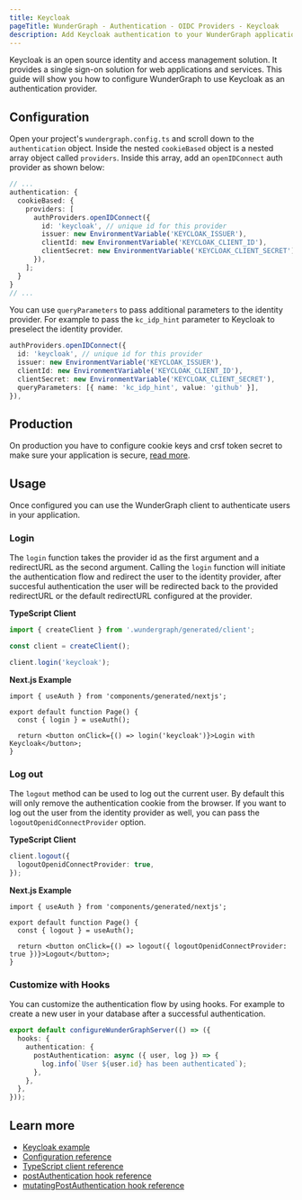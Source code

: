 ```yaml
---
title: Keycloak
pageTitle: WunderGraph - Authentication - OIDC Providers - Keycloak
description: Add Keycloak authentication to your WunderGraph application.
---
```


Keycloak is an open source identity and access management solution. It provides a single sign-on solution for web applications and services. This guide will show you how to configure WunderGraph to use Keycloak as an authentication provider.

## Configuration

Open your project's `wundergraph.config.ts` and scroll down to the `authentication` object.
Inside the nested `cookieBased` object is a nested array object called `providers`.
Inside this array, add an `openIDConnect` auth provider as shown below:

```typescript {% filename=".wundergraph/wundergraph.config.ts" %}
// ...
authentication: {
  cookieBased: {
    providers: [
      authProviders.openIDConnect({
        id: 'keycloak', // unique id for this provider
        issuer: new EnvironmentVariable('KEYCLOAK_ISSUER'),
        clientId: new EnvironmentVariable('KEYCLOAK_CLIENT_ID'),
        clientSecret: new EnvironmentVariable('KEYCLOAK_CLIENT_SECRET'),
      }),
    ];
  }
}
// ...
```

You can use `queryParameters` to pass additional parameters to the identity provider. For example to pass the `kc_idp_hint` parameter to Keycloak to preselect the identity provider.

```typescript {% filename=".wundergraph/wundergraph.config.ts" %}
authProviders.openIDConnect({
  id: 'keycloak', // unique id for this provider
  issuer: new EnvironmentVariable('KEYCLOAK_ISSUER'),
  clientId: new EnvironmentVariable('KEYCLOAK_CLIENT_ID'),
  clientSecret: new EnvironmentVariable('KEYCLOAK_CLIENT_SECRET'),
  queryParameters: [{ name: 'kc_idp_hint', value: 'github' }],
}),
```

## Production

On production you have to configure cookie keys and crsf token secret to make sure your application is secure, [read more](/docs/wundergraph-config-ts-reference/configure-cookie-based-authentication#important-notes-for-production-use).

## Usage

Once configured you can use the WunderGraph client to authenticate users in your application.

### Login

The `login` function takes the provider id as the first argument and a redirectURL as the second argument.
Calling the `login` function will initiate the authentication flow and redirect the user to the identity provider, after succesful authentication the user will be redirected back to the provided redirectURL or the default redirectURL configured at the provider.

**TypeScript Client**

```typescript
import { createClient } from '.wundergraph/generated/client';

const client = createClient();

client.login('keycloak');
```

**Next.js Example**

```tsx {% filename="pages/index.tsx" %}
import { useAuth } from 'components/generated/nextjs';

export default function Page() {
  const { login } = useAuth();

  return <button onClick={() => login('keycloak')}>Login with Keycloak</button>;
}
```

### Log out

The `logout` method can be used to log out the current user. By default this will only remove the authentication cookie from the browser. If you want to log out the user from the identity provider as well, you can pass the `logoutOpenidConnectProvider` option.

**TypeScript Client**

```typescript
client.logout({
  logoutOpenidConnectProvider: true,
});
```

**Next.js Example**

```tsx {% filename="pages/index.tsx" %}
import { useAuth } from 'components/generated/nextjs';

export default function Page() {
  const { logout } = useAuth();

  return <button onClick={() => logout({ logoutOpenidConnectProvider: true })}>Logout</button>;
}
```

### Customize with Hooks

You can customize the authentication flow by using hooks. For example to create a new user in your database after a successful authentication.

```ts {% filename="wundergraph.server.ts" %}
export default configureWunderGraphServer(() => ({
  hooks: {
    authentication: {
      postAuthentication: async ({ user, log }) => {
        log.info(`User ${user.id} has been authenticated`);
      },
    },
  },
}));
```

## Learn more

- [Keycloak example](/docs/examples/keycloak-openid-connect-authentication)
- [Configuration reference](/docs/wundergraph-config-ts-reference/configure-cookie-based-authentication)
- [TypeScript client reference](/docs/clients-reference/typescript-client)
- [postAuthentication hook reference](/docs/wundergraph-server-ts-reference/post-authentication-hook)
- [mutatingPostAuthentication hook reference](/docs/wundergraph-server-ts-reference/mutating-post-authentication-hook)
